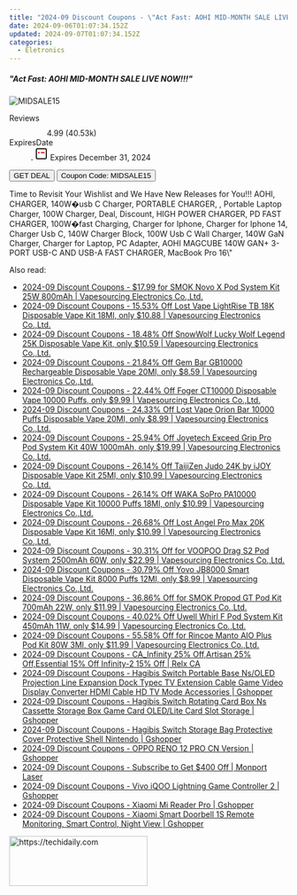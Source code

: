 ```yaml
---
title: "2024-09 Discount Coupons - \"Act Fast: AOHI MID-MONTH SALE LIVE NOW!!!\" | AOHI"
date: 2024-09-06T01:07:34.152Z
updated: 2024-09-07T01:07:34.152Z
categories:
  - Eletronics
---
```



<div class="max-w-4xl mx-auto grid grid-cols-1 lg:max-w-5xl lg:gap-x-20 lg:grid-cols-2">
  <div class="relative p-3 col-start-1 row-start-1 flex flex-col-reverse rounded-lg bg-gradient-to-t from-black/75 via-black/0 sm:bg-none sm:row-start-2 sm:p-0 lg:row-start-1">
    <h5 class="mt-1 text-lg font-semibold text-white sm:text-slate-900 md:text-2xl dark:sm:text-white">&quot;Act Fast: AOHI MID-MONTH SALE LIVE NOW!!!&quot;</h5>
  </div>
  
  <div class="col-start-1 col-end-3 row-start-1 grid gap-4 sm:mb-6 sm:grid-cols-4 lg:col-start-2 lg:row-span-6 lg:row-end-6 lg:mb-0 lg:gap-6">
      <img src="&quot;https://static.shareasale.com/image/127380/deal/d5472763b8c3a063d595ad2a6b52bea.jpg&quot;" onClick="javascript:window.open(decodeURIComponent('%22https%3A%2F%2Fwww.shareasale.com%2Fu.cfm%3Fd%3D1089764%26m%3D127380%26u%3D4338022%22'), '_blank');void(0);" alt="MIDSALE15" class="h-60 w-full rounded-lg object-cover sm:col-span-2 sm:h-52 lg:col-span-full" loading="lazy" />
    
  </div>
  <dl class="row-start-2 mt-4 flex items-center text-xs font-medium sm:row-start-3 sm:mt-1 md:mt-2.5 lg:row-start-2">
    <dt class="sr-only">Reviews</dt>
    <dd class="flex items-center text-indigo-600 dark:text-indigo-400">
      <svg width="24" height="24" fill="none" aria-hidden="true" class="mr-1 stroke-current dark:stroke-indigo-500">
        <path d="m12 5 2 5h5l-4 4 2.103 5L12 16l-5.103 3L9 14l-4-4h5l2-5Z" stroke-width="2" stroke-linecap="round" stroke-linejoin="round" />
      </svg>
      <span>4.99 <span class="font-normal text-slate-400">(40.53k)</span></span>
    </dd>
    <dt class="sr-only">ExpiresDate</dt>
    <dd class="flex items-center">
      <svg width="2" height="2" aria-hidden="true" fill="currentColor" class="mx-3 text-slate-300">
        <circle cx="1" cy="1" r="1" />
      </svg>
      <svg width="24" height="24" viewBox="0 0 24 24" fill="none" stroke="currentColor" stroke-width="2">
        <rect x="3" y="3" width="18" height="18" rx="2" fill="#fff" />
        <path d="M6 10L18 10" stroke="red" stroke-width="2" fill="none" />
        <path d="M10 6L10 18" stroke="#fff" stroke-width="2" fill="none" />
      </svg>
      Expires December 31, 2024    </dd>
  </dl>
  <div class="col-start-1 row-start-3 mt-4 self-center sm:col-start-2 sm:row-span-2 sm:row-start-2 sm:mt-0 lg:col-start-1 lg:row-start-3 lg:row-end-4 lg:mt-6">
    <button type="button" onClick="javascript:window.open(decodeURIComponent('%22https%3A%2F%2Fwww.shareasale.com%2Fu.cfm%3Fd%3D1089764%26m%3D127380%26u%3D4338022%22'), '_blank');void(0);" class="rounded-lg bg-red-600 px-3 py-2 text-sm font-medium leading-6 text-white">GET DEAL</button>
    <button type="button" onClick="javascript:window.open(decodeURIComponent('%22https%3A%2F%2Fwww.shareasale.com%2Fu.cfm%3Fd%3D1089764%26m%3D127380%26u%3D4338022%22'), '_blank');void(0);" class="border-dashed border-2 border-indigo-600 bg-green-100 text-sm leading-6 font-medium py-2 px-3 rounded-lg">Coupon Code: MIDSALE15</button>
  </div>
  <p class="col-start-1 mt-4 text-sm leading-6 sm:col-span-2 lg:col-span-1 lg:row-start-4 lg:mt-6 dark:text-slate-400">
    Time to Revisit Your Wishlist and We Have New Releases for You!!! 
AOHI, CHARGER, 140W�usb C Charger, PORTABLE CHARGER, , Portable Laptop Charger, 100W Charger, Deal, Discount, HIGH POWER CHARGER, PD FAST CHARGER, 100W�fast Charging, Charger for Iphone, Charger for Iphone 14, Charger Usb C, 140W Charger Block, 100W Usb C Wall Charger, 140W GaN Charger, Charger for Laptop, PC Adapter, AOHI MAGCUBE 140W GAN+ 3-PORT USB-C AND USB-A FAST CHARGER,  MacBook Pro 16\"  </p>
</div>
<span class="atpl-alsoreadstyle">Also read:</span>
<div><ul>
<li><a href="https://coupons.techidaily.com/coupon-681870-share-90958-sale/"><u>2024-09 Discount Coupons - $17.99 for SMOK Novo X Pod System Kit 25W 800mAh | Vapesourcing Electronics Co.,Ltd.</u></a></li>
<li><a href="https://coupons.techidaily.com/coupon-1094185-share-90958-sale/"><u>2024-09 Discount Coupons - 15.53% Off Lost Vape LightRise TB 18K Disposable Vape Kit 18Ml, only $10.88 | Vapesourcing Electronics Co.,Ltd.</u></a></li>
<li><a href="https://coupons.techidaily.com/coupon-1113416-share-90958-sale/"><u>2024-09 Discount Coupons - 18.48% Off SnowWolf Lucky Wolf Legend 25K Disposable Vape Kit, only $10.59 | Vapesourcing Electronics Co.,Ltd.</u></a></li>
<li><a href="https://coupons.techidaily.com/coupon-1081320-share-90958-sale/"><u>2024-09 Discount Coupons - 21.84% Off Gem Bar GB10000 Rechargeable Disposable Vape 20Ml, only $8.59 | Vapesourcing Electronics Co.,Ltd.</u></a></li>
<li><a href="https://coupons.techidaily.com/coupon-1083471-share-90958-sale/"><u>2024-09 Discount Coupons - 22.44% Off Foger CT10000 Disposable Vape 10000 Puffs, only $9.99 | Vapesourcing Electronics Co.,Ltd.</u></a></li>
<li><a href="https://coupons.techidaily.com/coupon-1078004-share-90958-sale/"><u>2024-09 Discount Coupons - 24.33% Off Lost Vape Orion Bar 10000 Puffs Disposable Vape 20Ml, only $8.99 | Vapesourcing Electronics Co.,Ltd.</u></a></li>
<li><a href="https://coupons.techidaily.com/coupon-1114872-share-90958-sale/"><u>2024-09 Discount Coupons - 25.94% Off Joyetech Exceed Grip Pro Pod System Kit 40W 1000mAh, only $19.99 | Vapesourcing Electronics Co.,Ltd.</u></a></li>
<li><a href="https://coupons.techidaily.com/coupon-1099629-share-90958-sale/"><u>2024-09 Discount Coupons - 26.14% Off TaijiZen Judo 24K by iJOY Disposable Vape Kit 25Ml, only $10.99 | Vapesourcing Electronics Co.,Ltd.</u></a></li>
<li><a href="https://coupons.techidaily.com/coupon-1033811-share-90958-sale/"><u>2024-09 Discount Coupons - 26.14% Off WAKA SoPro PA10000 Disposable Vape Kit 10000 Puffs 18Ml, only $10.99 | Vapesourcing Electronics Co.,Ltd.</u></a></li>
<li><a href="https://coupons.techidaily.com/coupon-1095489-share-90958-sale/"><u>2024-09 Discount Coupons - 26.68% Off Lost Angel Pro Max 20K Disposable Vape Kit 16Ml, only $10.99 | Vapesourcing Electronics Co.,Ltd.</u></a></li>
<li><a href="https://coupons.techidaily.com/coupon-1067719-share-90958-sale/"><u>2024-09 Discount Coupons - 30.31% Off for VOOPOO Drag S2 Pod System 2500mAh 60W, only $22.99 | Vapesourcing Electronics Co.,Ltd.</u></a></li>
<li><a href="https://coupons.techidaily.com/coupon-1079071-share-90958-sale/"><u>2024-09 Discount Coupons - 30.79% Off Yovo JB8000 Smart Disposable Vape Kit 8000 Puffs 12Ml, only $8.99 | Vapesourcing Electronics Co.,Ltd.</u></a></li>
<li><a href="https://coupons.techidaily.com/coupon-1047917-share-90958-sale/"><u>2024-09 Discount Coupons - 36.86% Off for SMOK Propod GT Pod Kit 700mAh 22W, only $11.99 | Vapesourcing Electronics Co.,Ltd.</u></a></li>
<li><a href="https://coupons.techidaily.com/coupon-1062271-share-90958-sale/"><u>2024-09 Discount Coupons - 40.02% Off Uwell Whirl F Pod System Kit 450mAh 11W, only $14.99 | Vapesourcing Electronics Co.,Ltd.</u></a></li>
<li><a href="https://coupons.techidaily.com/coupon-1031547-share-90958-sale/"><u>2024-09 Discount Coupons - 55.58% Off for Rincoe Manto AIO Plus Pod Kit 80W 3Ml, only $11.99 | Vapesourcing Electronics Co.,Ltd.</u></a></li>
<li><a href="https://coupons.techidaily.com/coupon-1114899-share-92020-sale/"><u>2024-09 Discount Coupons - CA_Infinity 25% Off,Artisan 25% Off,Essential 15% Off Infinity-2 15% Off | Relx CA</u></a></li>
<li><a href="https://coupons.techidaily.com/coupon-1117809-share-97331-sale/"><u>2024-09 Discount Coupons - Hagibis Switch Portable Base Ns/OLED Projection Line Expansion Dock Typec TV Extension Cable Game Video Display Converter HDMI Cable HD TV Mode Accessories | Gshopper</u></a></li>
<li><a href="https://coupons.techidaily.com/coupon-1117808-share-97331-sale/"><u>2024-09 Discount Coupons - Hagibis Switch Rotating Card Box Ns Cassette Storage Box Game Card OLED/Lite Card Slot Storage | Gshopper</u></a></li>
<li><a href="https://coupons.techidaily.com/coupon-1117807-share-97331-sale/"><u>2024-09 Discount Coupons - Hagibis Switch Storage Bag Protective Cover Protective Shell Nintendo | Gshopper</u></a></li>
<li><a href="https://coupons.techidaily.com/coupon-1117806-share-97331-sale/"><u>2024-09 Discount Coupons - OPPO RENO 12 PRO CN Version | Gshopper</u></a></li>
<li><a href="https://coupons.techidaily.com/coupon-1114894-share-156160-sale/"><u>2024-09 Discount Coupons - Subscribe to Get $400 Off | Monport Laser</u></a></li>
<li><a href="https://coupons.techidaily.com/coupon-1117803-share-97331-sale/"><u>2024-09 Discount Coupons - Vivo iQOO Lightning Game Controller 2 | Gshopper</u></a></li>
<li><a href="https://coupons.techidaily.com/coupon-1117804-share-97331-sale/"><u>2024-09 Discount Coupons - Xiaomi Mi Reader Pro | Gshopper</u></a></li>
<li><a href="https://coupons.techidaily.com/coupon-1117805-share-97331-sale/"><u>2024-09 Discount Coupons - Xiaomi Smart Doorbell 1S Remote Monitoring, Smart Control, Night View | Gshopper</u></a></li>
</ul></div>

<ins class="adsbygoogle"
      style="display:block"
      data-ad-client="ca-pub-7571918770474297"
      data-ad-slot="8358498916"
      data-ad-format="auto"
      data-full-width-responsive="true"></ins>
<!-- affiliate ads begin -->
<a href="https://bluettius.sjv.io/c/5597632/2139116/17108" target="_top" id="2139116">
  <img src="//a.impactradius-go.com/display-ad/17108-2139116" border="0" alt="https://techidaily.com" width="250" height="90"/>
</a>
<img height="0" width="0" src="https://bluettius.sjv.io/i/5597632/2139116/17108" style="position:absolute;visibility:hidden;" border="0" />
<!-- affiliate ads end -->